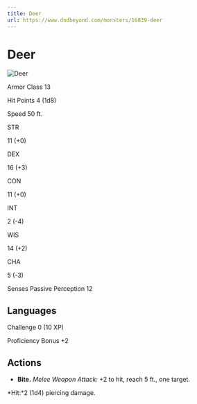 ```yaml
---
title: Deer
url: https://www.dndbeyond.com/monsters/16839-deer
---
```


# Deer

![Deer](deer.png)

Armor Class
13

Hit Points
4
(1d8)

Speed
50 ft.

STR

11
(+0)

DEX

16
(+3)

CON

11
(+0)

INT

2
(-4)

WIS

14
(+2)

CHA

5
(-3)

Senses
Passive Perception 12

Languages
--

Challenge
0 (10 XP)

Proficiency Bonus
+2

## Actions

* **Bite.** *Melee Weapon Attack:* +2 to hit, reach 5 ft., one target.

*Hit:*2 (1d4) piercing damage.